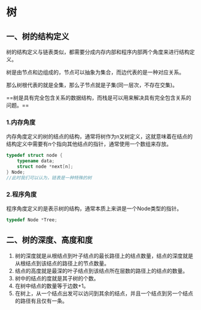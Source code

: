 # 树

## 一、树的结构定义

树的结构定义与链表类似，都需要分成内存内部和程序内部两个角度来进行结构定义。

树是由节点和边组成的，节点可以抽象为集合，而边代表的是一种对应关系。

那么树根代表的就是全集，那么子节点就是子集(同一层次，不存在交集)。

==树是具有完全包含关系的数据结构，而栈是可以用来解决具有完全包含关系的问题。==

### 1.内存角度

内存角度定义的树的结点的结构，通常将树作为n叉树定义，这就意味着在结点的结构定义中需要有n个指向其他结点的指针，通常使用一个数组来存放。

```c++
typedef struct node {
    typename data;
    struct node *next[n];
} Node;
//此时我们可以认为，链表是一种特殊的树
```

### 2.程序角度

程序角度定义的是表示树的结构，通常本质上来讲是一个Node类型的指针。

```c++
typedef Node *Tree;
```



## 二、树的深度、高度和度

1. 树的深度就是从根结点到叶子结点的最长路径上的结点数量，结点的深度就是从根结点到该结点的路径上的节点数量。
2. 结点的高度就是最深的叶子结点到该结点所在层数的路径上的结点的数量。
3. 树中的结点的度就是其子树的个数。
4. 在树中结点的数量等于边数+1。
5. 在树上，从一个结点出发可以访问到其余的结点，并且一个结点到另一个结点的路径有且仅有一条。



